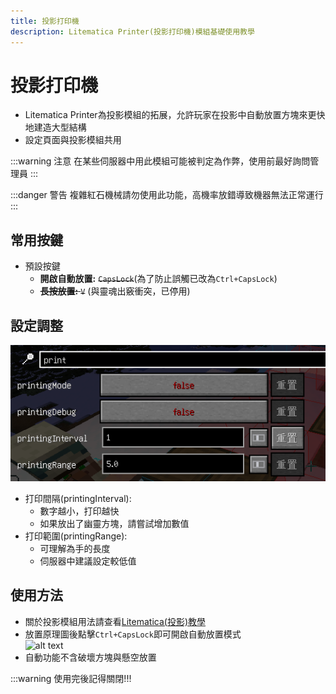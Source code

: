 ```yaml
---
title: 投影打印機
description: Litematica Printer(投影打印機)模組基礎使用教學
---
```


# 投影打印機
* Litematica Printer為投影模組的拓展，允許玩家在投影中自動放置方塊來更快地建造大型結構
* 設定頁面與投影模組共用

:::warning 注意
在某些伺服器中用此模組可能被判定為作弊，使用前最好詢問管理員
:::

:::danger 警告
複雜紅石機械請勿使用此功能，高機率放錯導致機器無法正常運行
:::

## 常用按鍵
* 預設按鍵
  * **開啟自動放置:** ~~`CapsLock`~~(為了防止誤觸已改為`Ctrl+CapsLock`)
  * <s>**長按放置:** `V`</s> (與靈魂出竅衝突，已停用)

## 設定調整
   ![alt text](image-10.png)

* 打印間隔(printingInterval):
  * 數字越小，打印越快
  * 如果放出了幽靈方塊，請嘗試增加數值
* 打印範圍(printingRange):
  * 可理解為手的長度
  * 伺服器中建議設定較低值

## 使用方法
* 關於投影模組用法請查看[Litematica(投影)教學](/docs/mod/use/litematica/litematica)
* 放置原理圖後點擊`Ctrl+CapsLock`即可開啟自動放置模式\
  ![alt text](recording-7.gif)
* 自動功能不含破壞方塊與懸空放置

:::warning 使用完後記得關閉!!!
